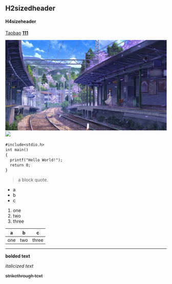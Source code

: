 ## H2sizedheader
#### H4sizeheader
<a href="https://www.taobao.com/" target="_blank">Taobao</a>
[**111**](/111.md)

![](/image1.jpg 'picture 1')
![](https://gimg2.baidu.com/image_search/src=http%3A%2F%2Fwww.qqoi.cn%2Fimg_bizhi%2F26580463.jpeg&refer=http%3A%2F%2Fwww.qqoi.cn&app=2002&size=f9999,10000&q=a80&n=0&g=0n&fmt=jpeg?sec=1622101426&t=8b29cee31a2f1bccd665dbafe616d2f2)
```
#include<stdio.h>
int main()
{
  printf("Hello World!");
  return 0;
}

```
>a block quote.

+ a
+ b
+ c

1. one
2. two
3. three

a|b|c
:-:|:-:|:-:
one|two|three
---
**bolded text**

*italicized text*

~~strikethrough text~~
